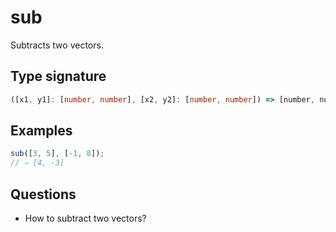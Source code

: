 # sub

Subtracts two vectors.

## Type signature

<!-- prettier-ignore-start -->
```typescript
([x1, y1]: [number, number], [x2, y2]: [number, number]) => [number, number]
```
<!-- prettier-ignore-end -->

## Examples

<!-- prettier-ignore-start -->
```javascript
sub([3, 5], [-1, 8]);
// ⇒ [4, -3]
```
<!-- prettier-ignore-end -->

## Questions

- How to subtract two vectors?
